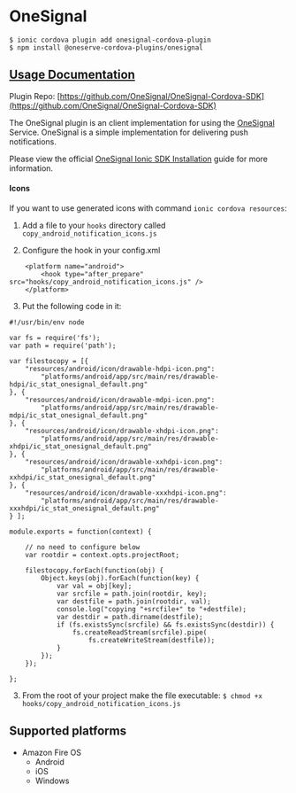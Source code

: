 # OneSignal

```
$ ionic cordova plugin add onesignal-cordova-plugin
$ npm install @oneserve-cordova-plugins/onesignal
```

## [Usage Documentation](https://oneserve.gitbook.io/oneserve-cordova-plugins/plugins/onesignal/)

Plugin Repo: [https://github.com/OneSignal/OneSignal-Cordova-SDK](https://github.com/OneSignal/OneSignal-Cordova-SDK)

The OneSignal plugin is an client implementation for using the [OneSignal](https://onesignal.com/) Service.
OneSignal is a simple implementation for delivering push notifications.

Please view the official [OneSignal Ionic SDK Installation](https://documentation.onesignal.com/docs/ionic-sdk-setup) guide
for more information.

#### Icons
If you want to use generated icons with command `ionic cordova resources`:

1. Add a file to your `hooks` directory called `copy_android_notification_icons.js`

2. Configure the hook in your config.xml
```
    <platform name="android">
        <hook type="after_prepare" src="hooks/copy_android_notification_icons.js" />
    </platform>
```

3. Put the following code in it:

```
#!/usr/bin/env node

var fs = require('fs');
var path = require('path');

var filestocopy = [{
    "resources/android/icon/drawable-hdpi-icon.png":
        "platforms/android/app/src/main/res/drawable-hdpi/ic_stat_onesignal_default.png"
}, {
    "resources/android/icon/drawable-mdpi-icon.png":
        "platforms/android/app/src/main/res/drawable-mdpi/ic_stat_onesignal_default.png"
}, {
    "resources/android/icon/drawable-xhdpi-icon.png":
        "platforms/android/app/src/main/res/drawable-xhdpi/ic_stat_onesignal_default.png"
}, {
    "resources/android/icon/drawable-xxhdpi-icon.png":
        "platforms/android/app/src/main/res/drawable-xxhdpi/ic_stat_onesignal_default.png"
}, {
    "resources/android/icon/drawable-xxxhdpi-icon.png":
        "platforms/android/app/src/main/res/drawable-xxxhdpi/ic_stat_onesignal_default.png"
} ];

module.exports = function(context) {

    // no need to configure below
    var rootdir = context.opts.projectRoot;

    filestocopy.forEach(function(obj) {
        Object.keys(obj).forEach(function(key) {
            var val = obj[key];
            var srcfile = path.join(rootdir, key);
            var destfile = path.join(rootdir, val);
            console.log("copying "+srcfile+" to "+destfile);
            var destdir = path.dirname(destfile);
            if (fs.existsSync(srcfile) && fs.existsSync(destdir)) {
                fs.createReadStream(srcfile).pipe(
                    fs.createWriteStream(destfile));
            }
        });
    });

};
```

3. From the root of your project make the file executable:
`$ chmod +x hooks/copy_android_notification_icons.js`

## Supported platforms

- Amazon Fire OS
  - Android
  - iOS
  - Windows
  


